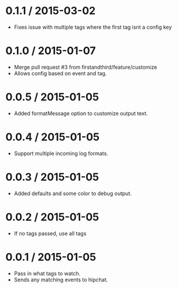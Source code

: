 
0.1.1 / 2015-03-02
==================

  * Fixes issue with multiple tags where the first tag isnt a config key

0.1.0 / 2015-01-07
==================

  * Merge pull request #3 from firstandthird/feature/customize
  * Allows config based on event and tag.

0.0.5 / 2015-01-05
==================

  * Added formatMessage option to customize output text.

0.0.4 / 2015-01-05
==================

  * Support multiple incoming log formats.

0.0.3 / 2015-01-05
==================

  * Added defaults and some color to debug output.

0.0.2 / 2015-01-05
==================

  * If no tags passed, use all tags

0.0.1 / 2015-01-05
==================

  * Pass in what tags to watch.
  * Sends any matching events to hipchat.
